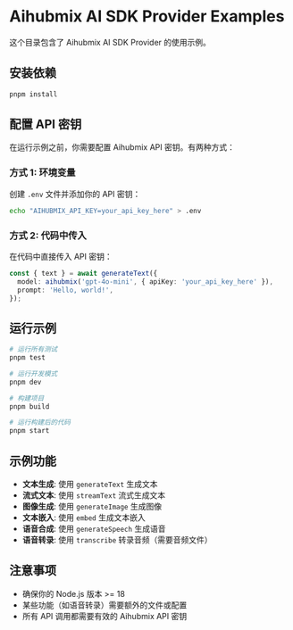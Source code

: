 # Aihubmix AI SDK Provider Examples

这个目录包含了 Aihubmix AI SDK Provider 的使用示例。

## 安装依赖

```bash
pnpm install
```

## 配置 API 密钥

在运行示例之前，你需要配置 Aihubmix API 密钥。有两种方式：

### 方式 1: 环境变量

创建 `.env` 文件并添加你的 API 密钥：

```bash
echo "AIHUBMIX_API_KEY=your_api_key_here" > .env
```

### 方式 2: 代码中传入

在代码中直接传入 API 密钥：

```typescript
const { text } = await generateText({
  model: aihubmix('gpt-4o-mini', { apiKey: 'your_api_key_here' }),
  prompt: 'Hello, world!',
});
```

## 运行示例

```bash
# 运行所有测试
pnpm test

# 运行开发模式
pnpm dev

# 构建项目
pnpm build

# 运行构建后的代码
pnpm start
```

## 示例功能

- **文本生成**: 使用 `generateText` 生成文本
- **流式文本**: 使用 `streamText` 流式生成文本
- **图像生成**: 使用 `generateImage` 生成图像
- **文本嵌入**: 使用 `embed` 生成文本嵌入
- **语音合成**: 使用 `generateSpeech` 生成语音
- **语音转录**: 使用 `transcribe` 转录音频（需要音频文件）

## 注意事项

- 确保你的 Node.js 版本 >= 18
- 某些功能（如语音转录）需要额外的文件或配置
- 所有 API 调用都需要有效的 Aihubmix API 密钥 
